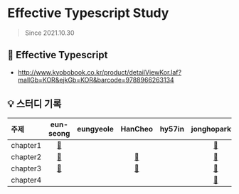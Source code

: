 # Effective Typescript Study

> Since 2021.10.30

## 📘 Effective Typescript

- http://www.kyobobook.co.kr/product/detailViewKor.laf?mallGb=KOR&ejkGb=KOR&barcode=9788966263134

<!-- 
    링크가 없을 경우는 테이블에서 자신의 열 문자수만큼 빈칸으로 채웁니다.
    링크가 있을 경우 양쪽에 blank를 하나씩 삽입니다.
 -->
## 💡 스터디 기록

| 주제      |  eun-seong                | eungyeole                  | HanCheo                  | hy57in                  | jonghopark95                  | ykss                 |
| :------- | :----------------------:  | :-----------------------:  | :---------------------:  | :--------------------:  | :---------------------------: | :-----------------:  |
| chapter1 | [🔗](./chapter1/eun-seong) |                            |                          |                         | [🔗](./chapter1/jonghopark95) |                      |
| chapter2 | [🔗](./chapter2/eun-seong) |                            | [🔗](./chapter2/HanCheo) |                         | [🔗](./chapter2/jonghopark95) |                      |
| chapter3 | [🔗](./chapter3/eun-seong) |                            | [🔗](./chapter3/HanCheo) |                         | [🔗](./chapter3/jonghopark95) |                      |
| chapter4 |                            |                            |                          |                         | [🔗](./chapter4/jonghopark95) |                      |
